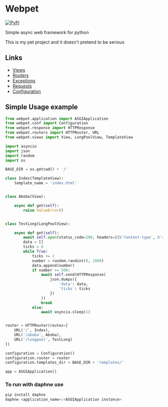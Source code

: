 # Webpet

[![PyPi](https://github.com/momoru-kun/webpet/actions/workflows/build-package.yml/badge.svg?branch=main)](https://github.com/momoru-kun/webpet/actions/workflows/build-package.yml)

Simple async web framework for python

This is my pet project and it doesn't pretend to be serious

## Links

- [Views](webpet/views/README.md)
- [Routers](webpet/routers/README.md)
- [Exceptions](webpet/exceptions/README.md)
- [Requests](webpet/request/README.md)
- [Configuration](webpet/conf/README.md)

## Simple Usage example

```python
from webpet.application import ASGIApplication
from webpet.conf import Configuration
from webpet.response import HTTPResponse
from webpet.routers import HTTPRouter, URL
from webpet.views import View, LongPoolView, TemplateView

import asyncio
import json
import random
import os

BASE_DIR = os.getcwd() + '/'

class Index(TemplateView):
    template_name = 'index.html'


class Aboba(View):

    async def get(self):
        raise ValueError()


class TestLong(LongPoolView):

    async def get(self):
        await self.open(status_code=200, headers=[(b'Content-type', b'application/json')])
        data = []
        ticks = 0
        while True:
            ticks += 1
            number = random.randint(0, 1000)
            data.append(number)
            if number >= 500:
                await self.send(HTTPResponse(
                    json.dumps({
                        'data': data,
                        'ticks': ticks
                    })
                ))
                break
            else:
                await asyncio.sleep(1)


router = HTTPRouter(routes=[
    URL('/', Index),
    URL('/aboba', Aboba),
    URL('/longpool', TestLong)
])

configuration = Configuration()
configuration.router = router
configuration.templates_dir = BASE_DIR + 'templates/'

app = ASGIApplication()

```

### **To run with daphne use**

```bash
pip install daphne
daphne <application_name>:<ASGIApplication instance>
```

